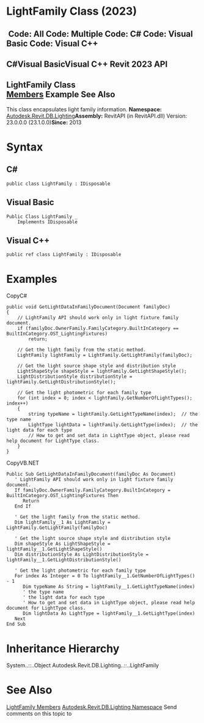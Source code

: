 # LightFamily Class (2023)

﻿
 Code: All Code: Multiple Code: C# Code: Visual Basic Code: Visual C++   
---  
C#Visual BasicVisual C++
Revit 2023 API  
---  
LightFamily Class  
[Members](abedd83f-c9fd-ac11-12fe-0c3562489f21.md "LightFamily Members") Example See Also  
---  
This class encapsulates light family information. 
**Namespace:** [Autodesk.Revit.DB.Lighting](a6a04f07-7fd2-0a4e-12e7-01842ee6daaf.md "Autodesk.Revit.DB.Lighting Namespace")**Assembly:** RevitAPI (in RevitAPI.dll) Version: 23.0.0.0 (23.1.0.0)**Since:** 2013 
# Syntax
C#  
---  
```text
public class LightFamily : IDisposable
```
  
Visual Basic  
---  
```text
Public Class LightFamily _
	Implements IDisposable
```
  
Visual C++  
---  
```text
public ref class LightFamily : IDisposable
```
  
# Examples
CopyC#
```text
public void GetLightDataInFamilyDocument(Document familyDoc)
{
    // LightFamily API should work only in light fixture family document.
    if (familyDoc.OwnerFamily.FamilyCategory.BuiltInCategory == BuiltInCategory.OST_LightingFixtures)
        return;

    // Get the light family from the static method.
    LightFamily lightFamily = LightFamily.GetLightFamily(familyDoc);

    // Get the light source shape style and distribution style
    LightShapeStyle shapeStyle = lightFamily.GetLightShapeStyle();
    LightDistributionStyle distributionStyle = lightFamily.GetLightDistributionStyle();

    // Get the light photometric for each family type
    for (int index = 0; index < lightFamily.GetNumberOfLightTypes(); index++)
    {
        string typeName = lightFamily.GetLightTypeName(index);  // the type name
        LightType lightData = lightFamily.GetLightType(index);  // the light data for each type
        // How to get and set data in LightType object, please read help document for LightType class.
    }
}
```

CopyVB.NET
```text
Public Sub GetLightDataInFamilyDocument(familyDoc As Document)
   ' LightFamily API should work only in light fixture family document.
   If familyDoc.OwnerFamily.FamilyCategory.BuiltInCategory = BuiltInCategory.OST_LightingFixtures Then
      Return
   End If

   ' Get the light family from the static method.
   Dim lightFamily__1 As LightFamily = LightFamily.GetLightFamily(familyDoc)

   ' Get the light source shape style and distribution style
   Dim shapeStyle As LightShapeStyle = lightFamily__1.GetLightShapeStyle()
   Dim distributionStyle As LightDistributionStyle = lightFamily__1.GetLightDistributionStyle()

   ' Get the light photometric for each family type
   For index As Integer = 0 To lightFamily__1.GetNumberOfLightTypes() - 1
      Dim typeName As String = lightFamily__1.GetLightTypeName(index)
      ' the type name
      ' the light data for each type
      ' How to get and set data in LightType object, please read help document for LightType class.
      Dim lightData As LightType = lightFamily__1.GetLightType(index)
   Next
End Sub
```

# Inheritance Hierarchy
System..::..Object Autodesk.Revit.DB.Lighting..::..LightFamily
# See Also
[LightFamily Members](abedd83f-c9fd-ac11-12fe-0c3562489f21.md "LightFamily Members")
[Autodesk.Revit.DB.Lighting Namespace](a6a04f07-7fd2-0a4e-12e7-01842ee6daaf.md "Autodesk.Revit.DB.Lighting Namespace")
Send comments on this topic to 